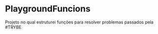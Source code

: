 # PlaygroundFuncions
Projeto no qual estruturei funções para resolver problemas passados pela #TRYBE
